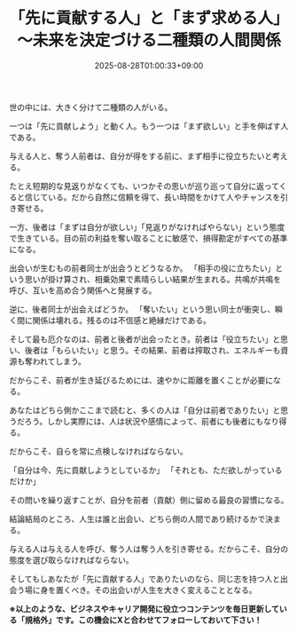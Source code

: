 ﻿---
title: "「先に貢献する人」と「まず求める人」～未来を決定づける二種類の人間関係"
date: 2025-08-28T01:00:33+09:00
draft: false
---

世の中には、大きく分けて二種類の人がいる。

一つは「先に貢献しよう」と動く人。もう一つは「まず欲しい」と手を伸ばす人である。

与える人と、奪う人前者は、自分が得をする前に、まず相手に役立ちたいと考える。

たとえ短期的な見返りがなくても、いつかその思いが巡り巡って自分に返ってくると信じている。だから自然に信頼を得て、長い時間をかけて人やチャンスを引き寄せる。

一方、後者は「まずは自分が欲しい」「見返りがなければやらない」という態度で生きている。目の前の利益を奪い取ることに敏感で、損得勘定がすべての基準になる。

出会いが生むもの前者同士が出会うとどうなるか。
「相手の役に立ちたい」という思いが掛け算され、相乗効果で素晴らしい結果が生まれる。共鳴が共鳴を呼び、互いを高め合う関係へと発展する。

逆に、後者同士が出会えばどうか。
「奪いたい」という思い同士が衝突し、瞬く間に関係は壊れる。残るのは不信感と絶縁だけである。

そして最も厄介なのは、前者と後者が出会ったとき。前者は「役立ちたい」と思い、後者は「もらいたい」と思う。その結果、前者は搾取され、エネルギーも資源も奪われてしまう。

だからこそ、前者が生き延びるためには、速やかに距離を置くことが必要になる。

あなたはどちら側かここまで読むと、多くの人は「自分は前者でありたい」と思うだろう。しかし実際には、人は状況や感情によって、前者にも後者にもなり得る。

だからこそ、自らを常に点検しなければならない。

「自分は今、先に貢献しようとしているか」
「それとも、ただ欲しがっているだけか」

その問いを繰り返すことが、自分を前者（貢献）側に留める最良の習慣になる。

結論結局のところ、人生は誰と出会い、どちら側の人間であり続けるかで決まる。

与える人は与える人を呼び、奪う人は奪う人を引き寄せる。だからこそ、自分の態度を選び取らなければならない。

そしてもしあなたが「先に貢献する人」でありたいのなら、同じ志を持つ人と出会う場に身を置くべき。その出会いが人生を大きく変えることとなる。



**※以上のような、ビジネスやキャリア開発に役立つコンテンツを毎日更新している「規格外」です。この機会にXと合わせてフォローしておいて下さい！**